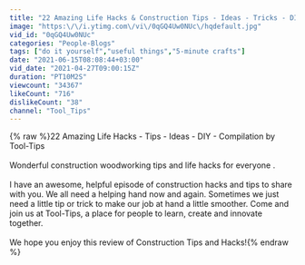 ```yaml
---
title: "22 Amazing Life Hacks & Construction Tips - Ideas - Tricks - DIY - Compilation by Tool_Tips"
image: "https:\/\/i.ytimg.com\/vi\/0qGQ4Uw0NUc\/hqdefault.jpg"
vid_id: "0qGQ4Uw0NUc"
categories: "People-Blogs"
tags: ["do it yourself","useful things","5-minute crafts"]
date: "2021-06-15T08:08:44+03:00"
vid_date: "2021-04-27T09:00:15Z"
duration: "PT10M2S"
viewcount: "34367"
likeCount: "716"
dislikeCount: "38"
channel: "Tool_Tips"
---
```

{% raw %}22 Amazing Life Hacks - Tips - Ideas - DIY - Compilation by Tool-Tips<br /><br />Wonderful construction woodworking tips and life hacks for everyone .<br /><br />I have an awesome, helpful episode of construction hacks and tips to share with you. We all need a helping hand now and again. Sometimes we just need a little tip or trick to make our job at hand a little smoother. Come and join us at Tool-Tips, a place for people to learn, create and innovate together.<br /><br />We hope you enjoy this review of Construction Tips and Hacks!{% endraw %}
